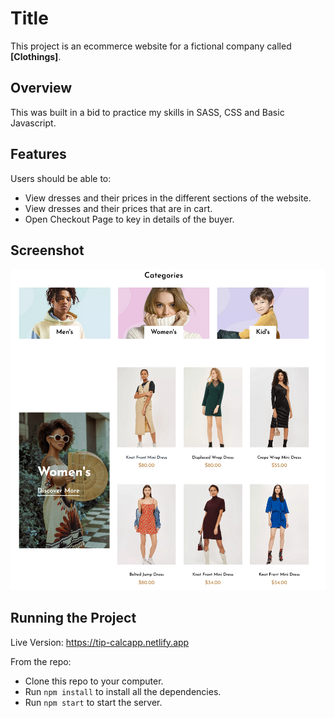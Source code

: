 # Title

This project is an ecommerce website for a fictional company called **[Clothings]**.

## Overview
This was built in a bid to practice my skills in SASS, CSS and Basic Javascript. 

## Features

Users should be able to:
- View dresses and their prices in the different sections of the website.
- View dresses and their prices that are in cart.
- Open Checkout Page to key in details of the buyer.

## Screenshot

![](/img/Screenshot.png)

## Running the Project
Live Version: https://tip-calcapp.netlify.app

From the repo:
- Clone this repo to your computer.
- Run `npm install` to install all the dependencies.
- Run `npm start` to start the server.


